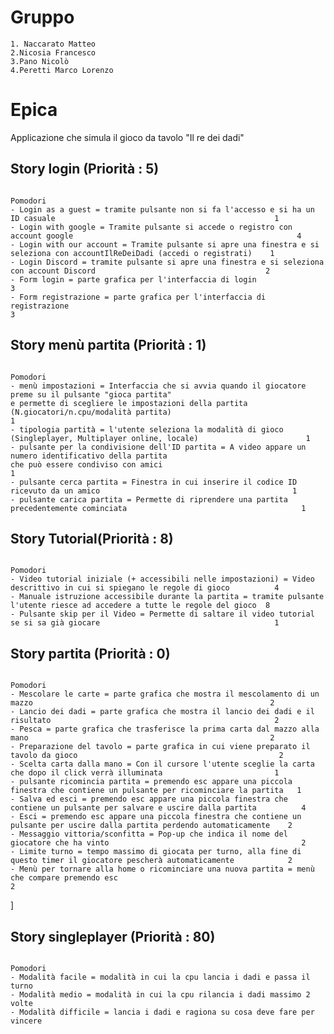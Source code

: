 # Gruppo
    1. Naccarato Matteo
    2.Nicosia Francesco
    3.Pano Nicolò
    4.Peretti Marco Lorenzo

# Epica

Applicazione che simula il gioco da tavolo "Il re dei dadi"

## Story login (Priorità : 5)
                                                                                                                                Pomodori
    - Login as a guest = tramite pulsante non si fa l'accesso e si ha un ID casuale                                                 1
    - Login with google = Tramite pulsante si accede o registro con account google                                                  4
    - Login with our account = Tramite pulsante si apre una finestra e si seleziona con accountIlReDeiDadi (accedi o registrati)    1
    - Login Discord = tramite pulsante si apre una finestra e si seleziona con account Discord                                      2
    - Form login = parte grafica per l'interfaccia di login                                                                         3
    - Form registrazione = parte grafica per l'interfaccia di registrazione                                                         3


## Story menù partita (Priorità : 1)
                                                                                                                                Pomodori   
    - menù impostazioni = Interfaccia che si avvia quando il giocatore preme su il pulsante "gioca partita" 
    e permette di scegliere le impostazioni della partita (N.giocatori/n.cpu/modalità partita)                                      1
    - tipologia partità = l'utente seleziona la modalità di gioco (Singleplayer, Multiplayer online, locale)                        1
    - pulsante per la condivisione dell'ID partita = A video appare un numero identificativo della partita 
    che può essere condiviso con amici                                                                                              1
    - pulsante cerca partita = Finestra in cui inserire il codice ID ricevuto da un amico                                           1
    - pulsante carica partita = Permette di riprendere una partita precedentemente cominciata                                       1


## Story Tutorial(Priorità : 8)
                                                                                                                                Pomodori
    - Video tutorial iniziale (+ accessibili nelle impostazioni) = Video descrittivo in cui si spiegano le regole di gioco          4
    - Manuale istruzione accessibile durante la partita = tramite pulsante l'utente riesce ad accedere a tutte le regole del gioco  8
    - Pulsante skip per il Video = Permette di saltare il video tutorial se si sa già giocare                                       1


## Story partita (Priorità : 0)
                                                                                                                                Pomodori   
    - Mescolare le carte = parte grafica che mostra il mescolamento di un mazzo                                                     2
    - Lancio dei dadi = parte grafica che mostra il lancio dei dadi e il risultato                                                  2
    - Pesca = parte grafica che trasferisce la prima carta dal mazzo alla mano                                                      2
    - Preparazione del tavolo = parte grafica in cui viene preparato il tavolo da gioco                                             2
    - Scelta carta dalla mano = Con il cursore l'utente sceglie la carta che dopo il click verrà illuminata                         1
    - pulsante ricomincia partita = premendo esc appare una piccola finestra che contiene un pulsante per ricominciare la partita   1
    - Salva ed esci = premendo esc appare una piccola finestra che contiene un pulsante per salvare e uscire dalla partita          4         
    - Esci = premendo esc appare una piccola finestra che contiene un pulsante per uscire dalla partita perdendo automaticamente    2
    - Messaggio vittoria/sconfitta = Pop-up che indica il nome del giocatore che ha vinto                                           2
    - Limite turno = tempo massimo di giocata per turno, alla fine di questo timer il giocatore pescherà automaticamente            2
    - Menù per tornare alla home o ricominciare una nuova partita = menù che compare premendo esc                                                                  2
]

## Story singleplayer (Priorità : 80)
                                                                                                                               Pomodori   
    - Modalità facile = modalità in cui la cpu lancia i dadi e passa il turno
    - Modalità medio = modalità in cui la cpu rilancia i dadi massimo 2 volte
    - Modalità difficile = lancia i dadi e ragiona su cosa deve fare per vincere
